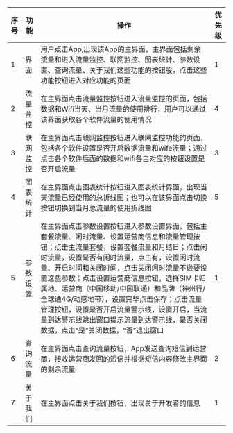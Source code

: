 序号 | 功能 | 操作 | 优先级
---- | ---- | ---- | ------
1 | 界面 | 用户点击App,出现该App的主界面，主界面包括剩余流量和进入流量监控、联网监控、图表统计、参数设置、查询流量、关于我们这些功能的按钮股，点击这些功能按钮进入对应功能的页面 | 1
2 | 流量监控 | 在主界面点击流量监控按钮进入流量监控的页面，包括数据和Wifi当天、当月流量的使用排行，用户可以通过该界面获取各个软件流量的使用情况 | 4
3 | 联网监控 | 在主界面点击联网监控按钮进入联网监控功能的页面，包括各个软件设置是否开启数据流量和wife流量；通过点击各个软件后面的数据和wifi各自对应的按钮设置是否开启流量 | 3
4 | 图表统计 | 在主界面点击图表统计按钮进入图表统计界面，出现当天流量已经使用的总折线图；也可以在该界面点击切换按钮切换到当月总流量的使用折线图 | 5
5 | 参数设置 | 在主界面点击参数设置按钮进入参数设置界面，包括主套餐流量、闲时流量、设置运营商信息和流量管理按钮；点击主流量套餐，设置套餐流量和月结日；点击闲时流量，设置是否有闲时流量，点击有，设置闲时流量、开启时间和关闭时间，点击关闭闲时流量不逊要设置这些参数；点击设置运营商信息按钮，选择SIM卡归属地、运营商（中国移动/中国联通）和品牌（神州行/全球通4G/动感地带），设置完毕点击保存；点击流量管理按钮，设置是否开启流量警示线，设置开启，当流量到达警示线跳出窗口提示流量到达警示线，是否关闭数据，点击“是”关闭数据，“否”退出窗口 | 1
6 | 查询流量 | 在主界面点击查询流量按钮，App发送查询短信到运营商，接收运营商发回的短信并根据短信内容修改主界面的剩余流量 | 2
7 | 关于我们 | 在主界面点击关于我们按钮，出现关于开发者的信息 | 1

